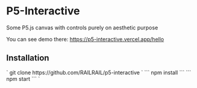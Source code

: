 <h1> P5-Interactive </h1>

Some P5.js canvas with controls purely on aesthetic purpose

You can see demo there: https://p5-interactive.vercel.app/hello

<h2> Installation </h2>
`
  git clone https://github.com/RAILRAIL/p5-interactive
`
```
  npm install
```
```
  npm start
```
`
